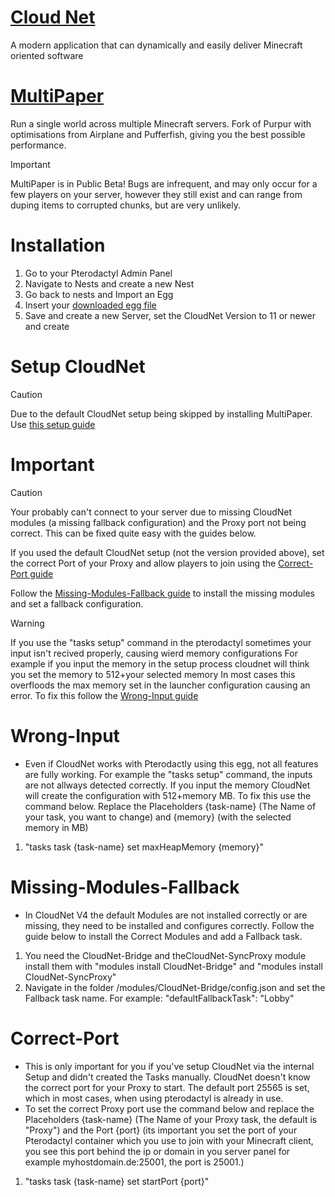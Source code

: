 # [Cloud Net](https://github.com/CloudNetService/CloudNet)
A modern application that can dynamically and easily deliver Minecraft oriented software
# [MultiPaper](https://multipaper.io/)
Run a single world across multiple Minecraft servers.
Fork of Purpur with optimisations from Airplane and Pufferfish, giving you the best possible performance.

> [!IMPORTANT] 
> MultiPaper is in Public Beta!
> Bugs are infrequent, and may only occur for a few players on your server, however they still exist and can range from duping items to corrupted chunks, but are very unlikely.

# Installation
1. Go to your Pterodactyl Admin Panel
2. Navigate to Nests and create a new Nest
3. Go back to nests and Import an Egg
4. Insert your [downloaded egg file](https://github.com/Lostes-Burger/Docker/blob/main/pterodactyl/eggs/CloudNet%2BMP/egg-CloudNetV4-MultiPaper.json)
5. Save and create a new Server, set the CloudNet Version to 11 or newer and create

# Setup CloudNet
> [!CAUTION]
> Due to the default CloudNet setup being skipped by installing MultiPaper.
> Use [this setup guide](https://github.com/Lostes-Burger/Docker/tree/main/pterodactyl/eggs/CloudNet%2BMP#setup-cloudnet)

# Important
> [!CAUTION]
> Your probably can't connect to your server due to missing CloudNet modules (a missing fallback configuration) and the Proxy port not being correct. This can be fixed quite easy with the guides below.
>
> If you used the default CloudNet setup (not the version provided above), set the correct Port of your Proxy and allow players to join using the [Correct-Port guide](https://github.com/Lostes-Burger/Docker/tree/main/pterodactyl/eggs/cloudnet#correct-port)
> 
> Follow the [Missing-Modules-Fallback guide](https://github.com/Lostes-Burger/Docker/tree/main/pterodactyl/eggs/CloudNet%2BMP#missing-modules-fallback) to install the missing modules and set a fallback configuration.


> [!WARNING]
> If you use the "tasks setup" command in the pterodactyl sometimes your input isn't recived properly, causing wierd memory configurations
> For example if you input the memory in the setup process cloudnet will think you set the memory to 512+your selected memory
> In most cases this overfloods the max memory set in the launcher configuration causing an error. To fix this follow the [Wrong-Input guide](https://github.com/Lostes-Burger/Docker/tree/main/pterodactyl/eggs/CloudNet%2BMP#wrong-input)
  
# Wrong-Input
* Even if CloudNet works with Pterodactly using this egg, not all features are fully working. For example the "tasks setup" command, the inputs are not allways detected correctly. If you input the memory CloudNet will create the configuration with 512+memory MB. To fix this use the command below. Replace the Placeholders {task-name} (The Name of your task, you want to change) and {memory} (with the selected memory in MB)
1. "tasks task {task-name} set maxHeapMemory {memory}"

# Missing-Modules-Fallback
* In CloudNet V4 the default Modules are not installed correctly or are missing, they need to be installed and configures correctly. Follow the guide below to install the Correct Modules and add a Fallback task.
1. You need the CloudNet-Bridge and theCloudNet-SyncProxy module install them with "modules install CloudNet-Bridge" and "modules install CloudNet-SyncProxy"
2. Navigate in the folder /modules/CloudNet-Bridge/config.json and set the Fallback task name. For example: "defaultFallbackTask": "Lobby"

# Correct-Port
* This is only important for you if you've setup CloudNet via the internal Setup and didn't created the Tasks manually. CloudNet doesn't know the correct port for your Proxy to start. The default port 25565 is set, which in most cases, when using pterodactyl is already in use.
* To set the correct Proxy port use the command below and replace the Placeholders {task-name} (The Name of your Proxy task, the default is "Proxy") and the Port {port} (its important you set the port of your Pterodactyl container which you use to join with your Minecraft client, you see this port behind the ip or domain in you server panel for example myhostdomain.de:25001, the port is 25001.)
1. "tasks task {task-name} set startPort {port}"